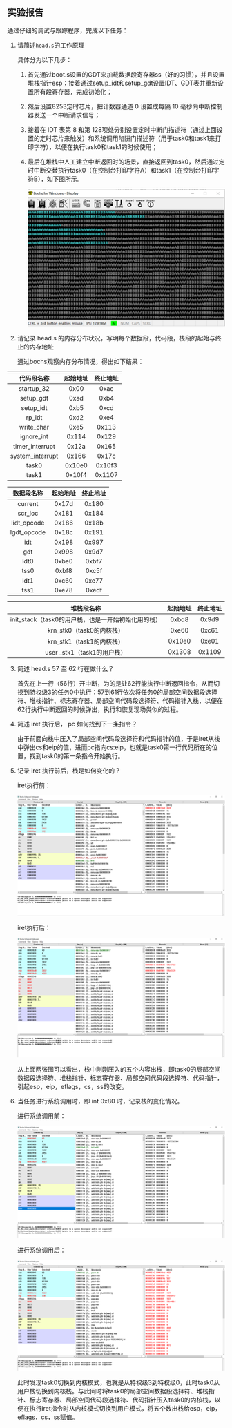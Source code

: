 ## 实验报告

通过仔细的调试与跟踪程序，完成以下任务：

1. 请简述` head.s `的工作原理

   具体分为以下几步：

   1. 首先通过boot.s设置的GDT来加载数据段寄存器ss（好的习惯），并且设置堆栈指针esp；接着通过setup_idt和setup_gdt设置IDT、GDT表并重新设置所有段寄存器，完成初始化；

   2. 然后设置8253定时芯片，把计数器通道 0 设置成每隔 10 毫秒向中断控制器发送一个中断请求信号；

   3. 接着在 IDT 表第 8 和第 128项处分别设置定时中断门描述符（通过上面设置的定时芯片来触发）和系统调用陷阱门描述符（用于task0和task1来打印字符），以便在执行task0和task1的时候使用；

   4. 最后在堆栈中人工建立中断返回时的场景，直接返回到task0，然后通过定时中断交替执行task0（在控制台打印字符A）和task1（在控制台打印字符B），如下图所示。

      ![](images/img5.png)

2. 请记录 head.s 的内存分布状况，写明每个数据段，代码段，栈段的起始与终止的内存地址

   通过bochs观察内存分布情况，得出如下结果：

|     代码段名称     |   起始地址  |         终止地址          |
| :--------------: | :--------: | :----------------------: |
|    startup_32    |    0x00    |           0xac           |
|    setup_gdt     |    0xad    |           0xb4           |
|    setup_idt     |    0xb5    |           0xcd           |
|      rp_idt      |    0xd2    |           0xe4           |
|    write_char    |    0xe5    |          0x113           |
|    ignore_int    |   0x114    |          0x129           |
| timer_interrupt  |   0x12a    |          0x165           |
| system_interrupt |   0x166    |          0x17c           |
|      task0       |   0x10e0   |          0x10f3          |
|      task1       |   0x10f4   |          0x1107          |


|      数据段名称      | 起始地址 |        终止地址        |
| :----------------: | :----------: | :------------------------: |
|     current      |   0x17d    |          0x180           |
|     scr_loc      |   0x181    |          0x184           |
|   lidt_opcode    |   0x186    |          0x18b           |
|   lgdt_opcode    |   0x18c    |          0x191           |
|       idt        |   0x198    |          0x997           |
|       gdt        |   0x998    |          0x9d7           |
|       ldt0       |   0xbe0    |          0xbf7           |
|       tss0       |   0xbf8    |          0xc5f           |
|       ldt1       |   0xc60    |          0xe77           |
|       tss1       |   0xe78    |          0xedf           |

|      堆栈段名称      | 起始地址 |        终止地址        |
| :----------------: | :----------: | :------------------------: |
|    init_stack（task0的用户栈，也是一开始初始化用的栈）    |   0xbd8   |  0x9d9  |
|     krn_stk0（task0的内核栈）     |   0xe60   |  0xc61  |
|     krn_stk1（task1的内核栈）     |   0x10e0   | 0xe01 |
|    user _stk1（task1的用户栈）    |   0x1308   | 0x1109 |

3. 简述 head.s 57 至 62 行在做什么？

   首先在上一行（56行）开中断，为的是让62行能执行中断返回指令，从而切换到特权级3的任务0中执行；57到61行依次将任务0的局部空间数据段选择符、堆栈指针、标志寄存器、局部空间代码段选择符、代码指针入栈，以便在62行执行中断返回的时候弹出，执行和恢复现场类似的过程。

4. 简述 iret 执行后， pc 如何找到下一条指令？

   由于前面向栈中压入了局部空间代码段选择符和代码指针的值，于是iret从栈中弹出cs和eip的值，进而pc指向cs:eip，也就是task0第一行代码所在的位置，找到task0的第一条指令开始执行。

5. 记录 iret 执行前后，栈是如何变化的？

   iret执行前：

   ![](images/img1.png)

   iret执行后：

   ![img](images/img2.png) 

   从上面两张图可以看出，栈中刚刚压入的五个内容出栈，即task0的局部空间数据段选择符、堆栈指针、标志寄存器、局部空间代码段选择符、代码指针，引起esp，eip，eflags，cs，ss的改变。

6. 当任务进行系统调用时，即 int 0x80 时，记录栈的变化情况。

   进行系统调用前：

   ![img](images/img3.png) 

   进行系统调用后：

   ![img](images/img4.png)
   
   此时发现task0切换到内核模式，也就是从特权级3到特权级0，此时task0从用户栈切换到内核栈。与此同时将task0的局部空间数据段选择符、堆栈指针、标志寄存器、局部空间代码段选择符、代码指针压入task0的内核栈，以便在执行iret指令时从内核模式切换到用户模式，将五个数出栈给esp，eip，eflags，cs，ss赋值。



